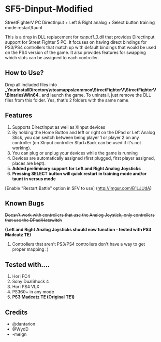 # SF5-Dinput-Modified
StreetFighterV PC DirectInput + Left &amp; Right analog + Select button training mode restart/taunt

This is a drop in DLL replacement for *xinput1_3.dll* that provides DirectInput support for Street Fighter 5 PC. It focuses on having direct bindings for PS3/PS4 controllers that match up with default bindings that would be used on the PS4 version of the game. It also provides features for swapping which slots can be assigned to each controller.

## How to Use?

Drop all included files into **_YourInstallDirectory\steamapps\common\StreetFighterV\StreetFighterV\Binaries\Win64\_** and launch the game. To uninstall, just remove the DLL files from this folder. Yes, that's 2 folders with the same name.

## Features

1. Supports DirectInput as well as XInput devices
2. By holding the Home Button and left or right on the DPad or Left Analog Stick, you can switch between being player 1 or player 2 on any controller (on XInput controller Start+Back can be used if it's not working).
3. You can plug or unplug your devices while the game is running
4. Devices are automatically assigned (first plugged, first player assigned, places are kept).
5. **Added preliminary support for Left and Right Analog Joysticks**
6. **Pressing SELECT button will quick restart in training mode and/or taunt in versus mode**
 
[Enable "Restart Battle" option in SFV to use] (http://imgur.com/B1LJUdA)

## Known Bugs

~~Doesn't work with controllers that use the Analog Joystick, only controllers that use the DPad/Hatswitch~~

**(Left and Right Analog Joysticks should now function - tested with PS3 Madcatz TE)**

1. Controllers that aren't PS3/PS4 controllers don't have a way to get proper mapping :(

## Tested with....

1. Hori FC4
2. Sony DualShock 4
3. Hori PS4 VLX
4. PS360+ in any mode
5. **PS3 Madcatz TE (Original TE1)**

## Credits

* @dantarion
* @WydD
* -meign
